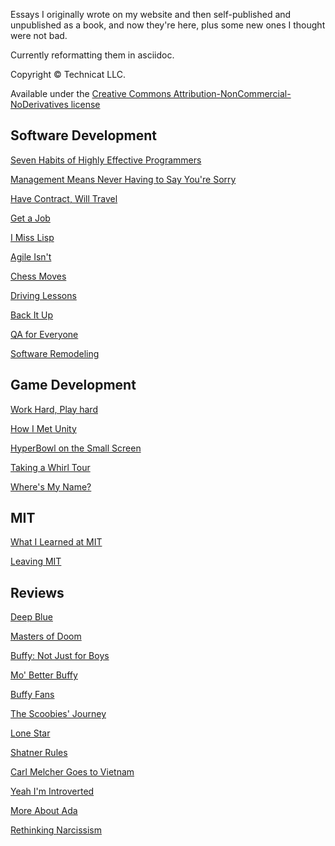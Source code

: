 Essays I originally wrote on my website and then self-published and unpublished as a book, and now they're here, plus some new ones I thought were not bad.

Currently reformatting them in asciidoc.

Copyright &copy; Technicat LLC.

Available under the [Creative Commons Attribution-NonCommercial-NoDerivatives license](https://creativecommons.org/licenses/by-nc-nd/4.0/)

## Software Development

[Seven Habits of Highly Effective Programmers](software/sevenhabitsofhighlyeffectiveprogrammers.adoc)

[Management Means Never Having to Say You're Sorry](software/managementmeansneverhavingtosayyouresorry.adoc)

[Have Contract, Will Travel](software/havecontractwilltravel.adoc)

[Get a Job](software/getajob.adoc)

[I Miss Lisp](software/imisslisp.adoc)

[Agile Isn't](software/agileisnt.adoc)

[Chess Moves](software/chessmoves.adoc)

[Driving Lessons](software/drivinglessons.adoc)

[Back It Up](software/backitup.adoc)

[QA for Everyone](software/qaforeveryone.adoc)

[Software Remodeling](software/softwareremodeling.adoc)

## Game Development

[Work Hard, Play hard](gamedev/workandplay.adoc)

[How I Met Unity](gamedev/howimetunity.adoc)

[HyperBowl on the Small Screen ](gamedev/hyperbowlonthesmallscreen.adoc)

[Taking a Whirl Tour](gamedev/takingawhirltour.adoc)

[Where's My Name?](gamedev/wheresmyname.adoc)

## MIT

[What I Learned at MIT](mit/whatilearnedatmit.adoc)

[Leaving MIT](mit/leavingmit.adoc)

## Reviews

[Deep Blue](reviews/deepblue.adoc)

[Masters of Doom](reviews/mastersofdoom.adoc)

[Buffy: Not Just for Boys](reviews/buffynotjustforboys.adoc)

[Mo' Better Buffy](reviews/betterbuffy.adoc)

[Buffy Fans](reviews/buffyfans.adoc)

[The Scoobies' Journey](reviews/scoobies.adoc)

[Lone Star](reviews/whoknewtexansweresodeep.adoc)

[Shatner Rules](reviews/shatnerrules.adoc)

[Carl Melcher Goes to Vietnam](reviews/carlmelcher.adoc)

[Yeah I'm Introverted](reviews/yeahimintroverted.adoc)

[More About Ada](reviews/moreaboutada.adoc)

[Rethinking Narcissism](reviews/rethinkingnarcissism.adoc)



